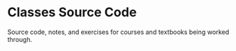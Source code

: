 # Classes Source Code
Source code, notes, and exercises for courses and textbooks being worked through.
